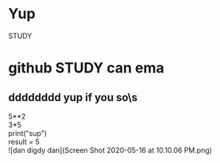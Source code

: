 # Yup
STUDY
# github STUDY can ema
## dddddddd yup if you so\s
5**2  
3*5  
print("sup")  
result = 5  
![dan digdy dan](Screen Shot 2020-05-16 at 10.10.06 PM.png)  

